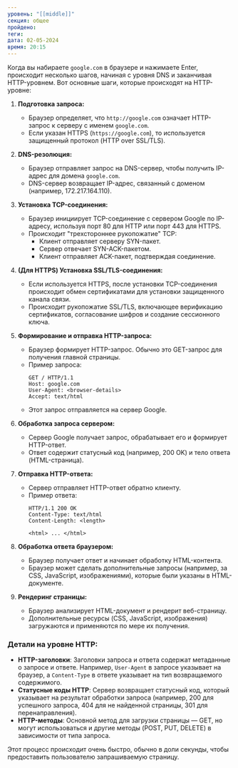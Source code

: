 ```yaml
---
уровень: "[[middle]]"
секция: общее
пройдено: 
теги: 
дата: 02-05-2024
время: 20:15
---
```


Когда вы набираете `google.com` в браузере и нажимаете Enter, происходит несколько шагов, начиная с уровня DNS и заканчивая HTTP-уровнем. Вот основные шаги, которые происходят на HTTP-уровне:

1. **Подготовка запроса:**
   - Браузер определяет, что `http://google.com` означает HTTP-запрос к серверу с именем `google.com`.
   - Если указан HTTPS (`https://google.com`), то используется защищенный протокол (HTTP over SSL/TLS).

2. **DNS-резолюция:**
   - Браузер отправляет запрос на DNS-сервер, чтобы получить IP-адрес для домена `google.com`.
   - DNS-сервер возвращает IP-адрес, связанный с доменом (например, 172.217.164.110).

3. **Установка TCP-соединения:**
   - Браузер инициирует TCP-соединение с сервером Google по IP-адресу, используя порт 80 для HTTP или порт 443 для HTTPS.
   - Происходит "трехстороннее рукопожатие" TCP:
     - Клиент отправляет серверу SYN-пакет.
     - Сервер отвечает SYN-ACK-пакетом.
     - Клиент отправляет ACK-пакет, подтверждая соединение.

4. **(Для HTTPS) Установка SSL/TLS-соединения:**
   - Если используется HTTPS, после установки TCP-соединения происходит обмен сертификатами для установки защищенного канала связи.
   - Происходит рукопожатие SSL/TLS, включающее верификацию сертификатов, согласование шифров и создание сессионного ключа.

5. **Формирование и отправка HTTP-запроса:**
   - Браузер формирует HTTP-запрос. Обычно это GET-запрос для получения главной страницы.
   - Пример запроса:
     ```
     GET / HTTP/1.1
     Host: google.com
     User-Agent: <browser-details>
     Accept: text/html
     ```
   - Этот запрос отправляется на сервер Google.

6. **Обработка запроса сервером:**
   - Сервер Google получает запрос, обрабатывает его и формирует HTTP-ответ.
   - Ответ содержит статусный код (например, 200 OK) и тело ответа (HTML-страница).

7. **Отправка HTTP-ответа:**
   - Сервер отправляет HTTP-ответ обратно клиенту.
   - Пример ответа:
     ```
     HTTP/1.1 200 OK
     Content-Type: text/html
     Content-Length: <length>
     
     <html> ... </html>
     ```

8. **Обработка ответа браузером:**
   - Браузер получает ответ и начинает обработку HTML-контента.
   - Браузер может сделать дополнительные запросы (например, за CSS, JavaScript, изображениями), которые были указаны в HTML-документе.

9. **Рендеринг страницы:**
   - Браузер анализирует HTML-документ и рендерит веб-страницу.
   - Дополнительные ресурсы (CSS, JavaScript, изображения) загружаются и применяются по мере их получения.

### Детали на уровне HTTP:

- **HTTP-заголовки**: Заголовки запроса и ответа содержат метаданные о запросе и ответе. Например, `User-Agent` в запросе указывает на браузер, а `Content-Type` в ответе указывает на тип возвращаемого содержимого.
- **Статусные коды HTTP**: Сервер возвращает статусный код, который указывает на результат обработки запроса (например, 200 для успешного запроса, 404 для не найденной страницы, 301 для перенаправления).
- **HTTP-методы**: Основной метод для загрузки страницы — GET, но могут использоваться и другие методы (POST, PUT, DELETE) в зависимости от типа запроса.

Этот процесс происходит очень быстро, обычно в доли секунды, чтобы предоставить пользователю запрашиваемую страницу.